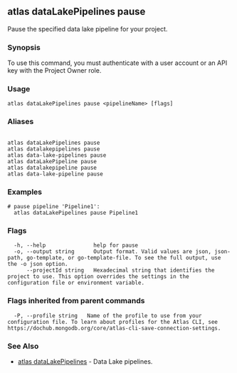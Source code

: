 ## atlas dataLakePipelines pause

Pause the specified data lake pipeline for your project.


### Synopsis

To use this command, you must authenticate with a user account or an API key with the Project Owner role.


### Usage
```
atlas dataLakePipelines pause <pipelineName> [flags]
```

### Aliases
```

atlas dataLakePipelines pause
atlas datalakepipelines pause
atlas data-lake-pipelines pause
atlas dataLakePipeline pause
atlas datalakepipeline pause
atlas data-lake-pipeline pause
```

### Examples

```
# pause pipeline 'Pipeline1':
  atlas dataLakePipelines pause Pipeline1

```


### Flags

```
  -h, --help               help for pause
  -o, --output string      Output format. Valid values are json, json-path, go-template, or go-template-file. To see the full output, use the -o json option.
      --projectId string   Hexadecimal string that identifies the project to use. This option overrides the settings in the configuration file or environment variable.

```


### Flags inherited from parent commands

```
  -P, --profile string   Name of the profile to use from your configuration file. To learn about profiles for the Atlas CLI, see https://dochub.mongodb.org/core/atlas-cli-save-connection-settings.

```

### See Also


* [atlas dataLakePipelines](atlas_dataLakePipelines.md)	- Data Lake pipelines.




